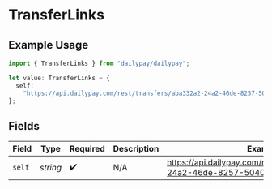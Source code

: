 # TransferLinks

## Example Usage

```typescript
import { TransferLinks } from "dailypay/dailypay";

let value: TransferLinks = {
  self:
    "https://api.dailypay.com/rest/transfers/aba332a2-24a2-46de-8257-5040e71ab210",
};
```

## Fields

| Field                                                                        | Type                                                                         | Required                                                                     | Description                                                                  | Example                                                                      |
| ---------------------------------------------------------------------------- | ---------------------------------------------------------------------------- | ---------------------------------------------------------------------------- | ---------------------------------------------------------------------------- | ---------------------------------------------------------------------------- |
| `self`                                                                       | *string*                                                                     | :heavy_check_mark:                                                           | N/A                                                                          | https://api.dailypay.com/rest/transfers/aba332a2-24a2-46de-8257-5040e71ab210 |